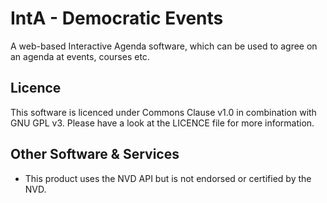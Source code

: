 # IntA - Democratic Events
A web-based Interactive Agenda software, which can be used to agree on an agenda at events, courses etc.

## Licence

This software is licenced under Commons Clause v1.0 in combination with GNU GPL v3. Please have a look at the LICENCE
file for more information.

## Other Software & Services

- This product uses the NVD API but is not endorsed or certified by the NVD.